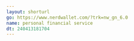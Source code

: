 ```yaml
---
layout: shorturl
go: https://www.nerdwallet.com/?trk=nw_gn_6.0
name: personal financial service
dt: 240413181704
---
```

